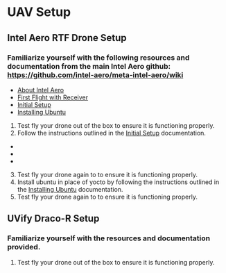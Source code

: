 # UAV Setup
## Intel Aero RTF Drone Setup
### Familiarize yourself with the following resources and documentation from the main Intel Aero github: https://github.com/intel-aero/meta-intel-aero/wiki
 * [About Intel Aero](https://github.com/intel-aero/meta-intel-aero/wiki/01-About-Intel-Aero)
 * [First Flight with Receiver](https://github.com/intel-aero/meta-intel-aero/wiki/03-First-flight)
 * [Initial Setup](https://github.com/intel-aero/meta-intel-aero/wiki/02-Initial-setup)
 * [Installing Ubuntu](https://github.com/intel-aero/meta-intel-aero/wiki/90-(References)-OS-user-Installation)
 
 1. Test fly your drone out of the box to ensure it is functioning properly. 
 2. Follow the instructions outlined in the [Initial Setup](https://github.com/intel-aero/meta-intel-aero/wiki/02-Initial-setup) documentation. 
  *
  *
  *
 
 
 
 3. Test fly your drone again to to ensure it is functioning properly. 
 4. Install ubuntu in place of yocto by following the instructions outlined in the [Installing Ubuntu](https://github.com/intel-aero/meta-intel-aero/wiki/90-(References)-OS-user-Installation) documentation.
 5. Test fly your drone again to to ensure it is functioning properly.


## UVify Draco-R Setup
### Familiarize yourself with the resources and documentation provided. 
 1. Test fly your drone out of the box to ensure it is functioning properly. 
 
 

